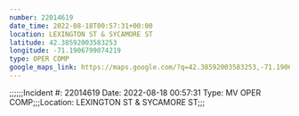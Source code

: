 ```yaml
---
number: 22014619
date_time: 2022-08-18T00:57:31+00:00
location: LEXINGTON ST & SYCAMORE ST
latitude: 42.38592003583253
longitude: -71.1906799074219
type: OPER COMP
google_maps_link: https://maps.google.com/?q=42.38592003583253,-71.1906799074219
---
```


;;;;;;Incident #: 22014619  Date: 2022-08-18 00:57:31   Type: MV OPER COMP;;;Location: LEXINGTON ST & SYCAMORE ST;;;
